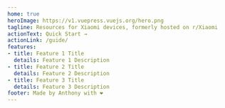 ```yaml
---
home: true
heroImage: https://v1.vuepress.vuejs.org/hero.png
tagline: Resources for Xiaomi devices, formerly hosted on r/Xiaomi
actionText: Quick Start →
actionLink: /guide/
features:
- title: Feature 1 Title
  details: Feature 1 Description
- title: Feature 2 Title
  details: Feature 2 Description
- title: Feature 3 Title
  details: Feature 3 Description
footer: Made by Anthony with ❤️
---
```

